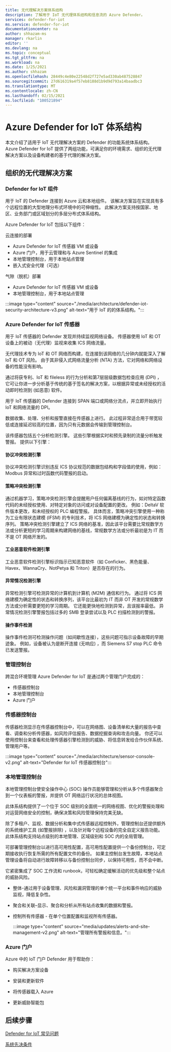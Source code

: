 ```yaml
---
title: 无代理解决方案体系结构
description: 了解用于 IoT 无代理体系结构和信息流的 Azure Defender。
services: defender-for-iot
ms.service: defender-for-iot
documentationcenter: na
author: shhazam-ms
manager: rkarlin
editor: ''
ms.devlang: na
ms.topic: conceptual
ms.tgt_pltfrm: na
ms.workload: na
ms.date: 1/25/2021
ms.author: shhazam
ms.openlocfilehash: 28449c4e80e22548d2f727e5ad330ab487528847
ms.sourcegitcommit: 27d616319a4f57eb8188d1b9d9d793a14baadbc3
ms.translationtype: MT
ms.contentlocale: zh-CN
ms.lasthandoff: 02/15/2021
ms.locfileid: "100521894"
---
```

# <a name="azure-defender-for-iot-architecture"></a>Azure Defender for IoT 体系结构

本文介绍了适用于 IoT 无代理解决方案的 Defender 的功能系统体系结构。 Azure Defender for IoT 提供了两组功能，可满足你的环境需求、组织的无代理解决方案以及设备构建者的基于代理的解决方案。

## <a name="agentless-solution-for-organizations"></a>组织的无代理解决方案
### <a name="defender-for-iot-components"></a>Defender for IoT 组件

用于 IoT 的 Defender 连接到 Azure 云和本地组件。 该解决方案旨在实现具有多个远程位置的大型地理分布式环境中的可伸缩性。 此解决方案支持按国家、地区、业务部门或区域划分的多层分布式体系结构。 

Azure Defender for IoT 包括以下组件： 

云连接的部署

- Azure Defender for IoT 传感器 VM 或设备
- Azure 门户，用于云管理和与 Azure Sentinel 的集成
- 本地管理控制台，用于本地站点管理
- 嵌入式安全代理（可选）

气隙（脱机）部署

- Azure Defender for IoT 传感器 VM 或设备
- 本地管理控制台，用于本地站点管理

:::image type="content" source="./media/architecture/defender-iot-security-architecture-v3.png" alt-text="用于 IoT 的的体系结构。":::

### <a name="azure-defender-for-iot-sensors"></a>Azure Defender for IoT 传感器

用于 IoT 传感器的 Defender 发现并持续监视网络设备。 传感器使用 IoT 和 OT 设备上的被动（无代理）监视来收集 ICS 网络流量。 
 
无代理技术专为 IoT 和 OT 网络而构建，在连接到该网络的几分钟内就能深入了解 IoT 和 OT 风险。 由于其非侵入式网络流量分析 (NTA) 方法，它对网络和网络设备的性能没有影响。 
 
通过将获专利、IoT 和 fileless 的行为分析和第7层层级数据包检查应用 (DPI) ，它可让你进一步分析基于传统的基于签名的解决方案，以根据异常或未经授权的活动即时检测到 (如恶意) 软件。 
  
用于 IoT 传感器的 Defender 连接到 SPAN 端口或网络分流点，并立即开始执行 IoT 和网络流量的 DPI。 
 
数据收集、处理、分析和报警直接在传感器上进行。 此过程非常适合用于带宽较低或连接延迟较高的位置，因为只有元数据会传输到管理控制台。

该传感器包括五个分析检测引擎。 这些引擎根据实时和预先录制的流量分析触发警报。 提供以下引擎： 

#### <a name="protocol-violation-detection-engine"></a>协议冲突检测引擎
协议冲突检测引擎识别违反 ICS 协议规范的数据包结构和字段值的使用，例如：Modbus 异常和过时函数代码警报的启动。

#### <a name="policy-violation-detection-engine"></a>策略冲突检测引擎
通过机器学习，策略冲突检测引擎会提醒用户任何偏离基线的行为，如对特定函数代码的未经授权使用、对特定对象的访问或对设备配置的更改。 例如：DeltaV 软件版本更改，和未经授权的 PLC 编程警报。 具体而言，策略冲突引擎使用一种称为工业有限状态建模 (IFSM) 的专利技术，将 ICS 网络建模为确定性的状态和转换序列。 策略冲突检测引擎建立了 ICS 网络的基准，因此该平台需要比常规数学方法或分析更短的学习周期来构建网络的基线，常规数学方法或分析最初是为 IT 而不是 OT 网络开发的。

#### <a name="industrial-malware-detection-engine"></a>工业恶意软件检测引擎
工业恶意软件检测引擎标识指示已知恶意软件（如 Conficker、黑色能量、Havex、WannaCry、NotPetya 和 Triton）是否存在的行为。 

#### <a name="anomaly-detection-engine"></a>异常情况检测引擎
异常检测引擎可检测异常的计算机到计算机 (M2M) 通信和行为。 通过将 ICS 网络建模为确定性的状态和转换序列，该平台比最初为 IT 而非 OT 开发的常规数学方法或分析需要更短的学习周期。 它还能更快地检测到异常，且误报率最低。 异常情况检测引擎警报包括过多的 SMB 登录尝试以及 PLC 扫描检测到的警报。

#### <a name="operational-incident-detection"></a>操作事件检测
操作事件检测可检测操作问题（如间歇性连接），这些问题可指示设备故障的早期迹象。 例如，设备被认为是断开连接 (无响应) ，而 Siemens S7 stop PLC 命令已发送警报。

### <a name="management-consoles"></a>管理控制台
跨混合环境管理 Azure Defender for IoT 是通过两个管理门户完成的： 
- 传感器控制台
- 本地管理控制台
- Azure 门户

### <a name="sensor-console"></a>传感器控制台
传感器检测显示在传感器控制台中，可以在网络图、设备清单和大量的报告中查看、调查和分析传感器，如风险评估报告、数据挖掘查询和攻击向量。 你还可以使用控制台来查看和处理传感器引擎检测到的威胁、将信息转发给合作伙伴系统、管理用户等。

:::image type="content" source="./media/architecture/sensor-console-v2.png" alt-text="Defender for IoT 传感器控制台":::

### <a name="on-premises-management-console"></a>本地管理控制台
本地管理控制台使安全操作中心 (SOC) 操作员能够管理和分析从多个传感器聚合到一个仪表板的警报，并提供 OT 网络运行状况的总体视图。

此体系结构提供了一个位于 SOC 级别的全面统一的网络视图、优化的警报处理和对运营网络安全的控制，确保决策和风险管理保持完美无缺。

除了多租户、监视、数据分析和集中式传感器远程控制外，管理控制台还提供额外的系统维护工具 (如警报排除) ，以及针对每个远程设备的完全自定义报告功能。 此体系结构支持站点级别的本地管理、区域级别和 SOC 内的全局管理。

可部署管理控制台以进行高可用性配置，高可用性配置提供一个备份控制台，可定期接收执行恢复所需的所有配置文件的备份。 如果主控制台发生故障，本地站点管理设备将自动进行故障转移以与备份控制台同步，以保持可用性，而不会中断。

它紧密集成了 SOC 工作流和 runbook，可轻松确定缓解活动的优先级和整个站点的威胁风险。

- 整体-通过用于设备管理、风险和漏洞管理的单个统一平台和事件响应的威胁监视，降低复杂性。

- 聚合和关联–显示、聚合和分析从所有站点收集的数据和警报。

- 控制所有传感器 - 在单个位置配置和监视所有传感器。

   :::image type="content" source="media/updates/alerts-and-site-management-v2.png" alt-text="管理所有警报和信息。":::

### <a name="azure-portal"></a>Azure 门户

Azure 中的 IoT 门户 Defender 用于帮助你：

- 购买解决方案设备

- 安装和更新软件

- 将传感器载入 Azure

- 更新威胁智能包

## <a name="next-steps"></a>后续步骤

[Defender for IoT 常见问题](resources-frequently-asked-questions.md)

[系统先决条件](quickstart-system-prerequisites.md)
